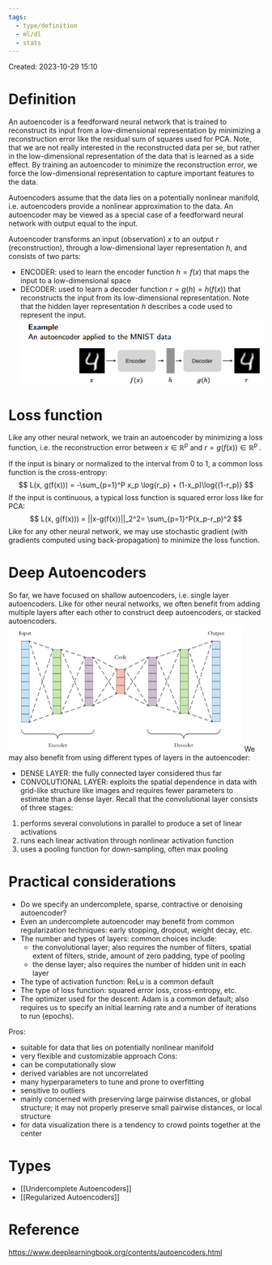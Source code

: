 ```yaml
---
tags:
  - type/definition
  - ml/dl
  - stats
---
```

Created: 2023-10-29 15:10
# Definition
An autoencoder is a feedforward neural network that is trained to reconstruct its input from a low-dimensional representation by minimizing a reconstruction error like the residual sum of squares used for PCA. Note, that we are not really interested in the reconstructed data per se, but rather in the low-dimensional representation of the data that is learned as a side effect. By training an autoencoder to minimize the reconstruction error, we force the low-dimensional representation to capture important features to the data.

Autoencoders assume that the data lies on a potentially nonlinear manifold, i.e. autoencoders provide a nonlinear approximation to the data. An autoencoder may be viewed as a special case of a feedforward neural network with output equal to the input.

Autoencoder transforms an input (observation) $x$ to an output $r$ (reconstruction), through a low-dimensional layer representation $h$, and consists of two parts:
- ENCODER: used to learn the encoder function $h=f(x)$ that maps the input to a low-dimensional space
- DECODER: used to learn a decoder function $r = g(h) = h(f(x))$ that reconstructs the input from its low-dimensional representation.
Note that the hidden layer representation $h$ describes a code used to represent the input.
![](/img/dl-autoencoder-example.png)
# Loss function
Like any other neural network, we train an autoencoder by minimizing a loss function, i.e. the reconstruction error between $x \in \mathbb{R}^p$ and $r=g(f(x)) \in \mathbb{R}^p$ . 

If the input is binary or normalized to the interval from $0$ to $1$, a common loss function is the cross-entropy:
$$
L(x, g(f(x))) = -\sum_{p=1}^P x_p \log{r_p} + (1-x_p)\log{(1-r_p)}
$$
If the input is continuous, a typical loss function is squared error loss like for PCA:
$$
L(x, g(f(x))) = ||x-g(f(x))||_2^2= \sum_{p=1}^P(x_p-r_p)^2
$$
Like for any other neural network, we may use stochastic gradient (with gradients computed using back-propagation) to minimize the loss function.

# Deep Autoencoders
So far, we have focused on shallow autoencoders, i.e. single layer autoencoders. Like for other neural networks, we often benefit from adding multiple layers after each other to construct deep autoencoders, or stacked autoencoders.
![](/img/dl-deep-autoencoder.png)
We may also benefit from using different types of layers in the autoencoder:
- DENSE LAYER: the fully connected layer considered thus far
- CONVOLUTIONAL LAYER: exploits the spatial dependence in data with grid-like structure like images and requires fewer parameters to estimate than a dense layer.
Recall that the convolutional layer consists of three stages:
1. performs several convolutions in parallel to produce a set of linear activations
2. runs each linear activation through nonlinear activation function
3. uses a pooling function for down-sampling, often max pooling

# Practical considerations
- Do we specify an undercomplete, sparse, contractive or denoising autoencoder?
- Even an undercomplete autoencoder may benefit from common regularization techniques: early stopping, dropout, weight decay, etc.
- The number and types of layers: common choices include:
	- the convolutional layer; also requires the number of filters, spatial extent of filters, stride, amount of zero padding, type of pooling
	- the dense layer; also requires the number of hidden unit in each layer
- The type of activation function: ReLu is a common default
- The type of loss function: squared error loss, cross-entropy, etc.
- The optimizer used for the descent: Adam is a common default; also requires us to specify an initial learning rate and a number of iterations to run (epochs).

Pros:
- suitable for data that lies on potentially nonlinear manifold
- very flexible and customizable approach
Cons:
- can be computationally slow
- derived variables are not uncorrelated
- many hyperparameters to tune and prone to overfitting
- sensitive to outliers
- mainly concerned with preserving large pairwise distances, or global structure; it may not properly preserve small pairwise distances, or local structure
- for data visualization there is a tendency to crowd points together at the center

# Types
- [[Undercomplete Autoencoders]]
- [[Regularized Autoencoders]]




# Reference
https://www.deeplearningbook.org/contents/autoencoders.html